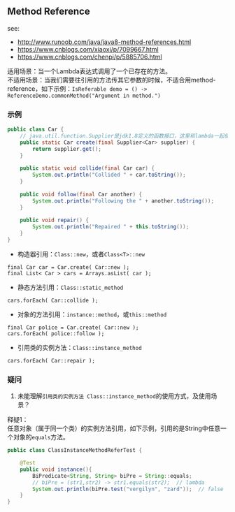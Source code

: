 ## Method Reference
see: 
- http://www.runoob.com/java/java8-method-references.html
- https://www.cnblogs.com/xiaoxi/p/7099667.html
- https://www.cnblogs.com/chenpi/p/5885706.html

适用场景：当一个Lambda表达式调用了一个已存在的方法。  
不适用场景：当我们需要往引用的方法传其它参数的时候，不适合用method-reference，如下示例：`IsReferable demo = () -> ReferenceDemo.commonMethod("Argument in method.")`

### 示例
```java
public class Car {
    // java.util.function.Supplier是jdk1.8定义的函数接口，这里和lambda一起使用
    public static Car create(final Supplier<Car> supplier) {
        return supplier.get();
    }
 
    public static void collide(final Car car) {
        System.out.println("Collided " + car.toString());
    }
 
    public void follow(final Car another) {
        System.out.println("Following the " + another.toString());
    }
 
    public void repair() {
        System.out.println("Repaired " + this.toString());
    }
}
```

- 构造器引用：`Class::new`，或者`Class<T>::new`
```
final Car car = Car.create( Car::new );
final List< Car > cars = Arrays.asList( car );
```

- 静态方法引用：`Class::static_method`
```
cars.forEach( Car::collide );

```

- 对象的方法引用：`instance::method`，或`this::method`
```
final Car police = Car.create( Car::new );
cars.forEach( police::follow );
```

- 引用类的实例方法：`Class::instance_method`
```
cars.forEach( Car::repair );
```

### 疑问
1. 未能理解`引用类的实例方法 Class::instance_method`的使用方式，及使用场景？

释疑1：  
任意对象（属于同一个类）的实例方法引用，如下示例，引用的是String中任意一个对象的`equals`方法。
```java
public class ClassInstanceMethodReferTest {

    @Test
    public void instance(){
        BiPredicate<String, String> biPre = String::equals;
        // biPre = (str1,str2) -> str1.equals(str2);  // lambda
        System.out.println(biPre.test("vergilyn", "zard"));  // false
    }
}
```

